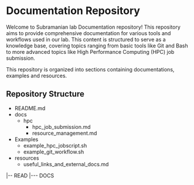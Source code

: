 # Documentation Repository
Welcome to Subramanian lab Documentation repository! This repository aims to provide comprehensive documentation for various tools and workflows used in our lab. This content is structured to serve as a knowledge base, covering topics ranging from basic tools like Git and Bash to more advanced topics like High Performance Computing (HPC) job submission.

This repository is organized into sections containing documentations, examples and resources.

## Repository Structure

- README.md
- docs
	- hpc
		- hpc_job_submission.md
		- resource_management.md
- Examples
	- example_hpc_jobscript.sh
	- example_git_workflow.sh
- resources
	- useful_links_and_external_docs.md

|-- READ
|--- DOCS

